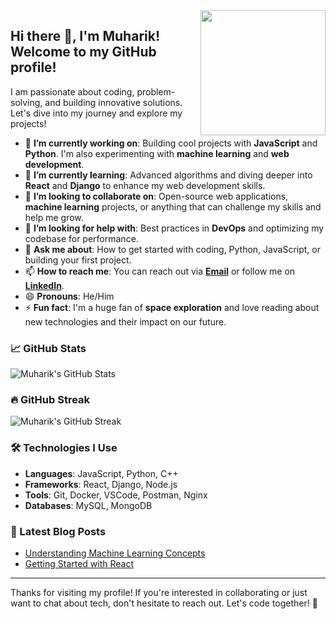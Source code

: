 <img align='right' src='https://user-images.githubusercontent.com/5713670/87202985-820dcb80-c2b6-11ea-9f56-7ec461c497c3.gif' width='200'>

## Hi there 👋, I'm Muharik! Welcome to my GitHub profile!

I am passionate about coding, problem-solving, and building innovative solutions. Let's dive into my journey and explore my projects!

- 🔭 **I’m currently working on**: Building cool projects with **JavaScript** and **Python**. I'm also experimenting with **machine learning** and **web development**.
- 🌱 **I’m currently learning**: Advanced algorithms and diving deeper into **React** and **Django** to enhance my web development skills.
- 👯 **I’m looking to collaborate on**: Open-source web applications, **machine learning** projects, or anything that can challenge my skills and help me grow.
- 🤔 **I’m looking for help with**: Best practices in **DevOps** and optimizing my codebase for performance.
- 💬 **Ask me about**: How to get started with coding, Python, JavaScript, or building your first project. 
- 📫 **How to reach me**: You can reach out via **[Email](mailto:ahmadmuharik@gmail.com)** or follow me on **[LinkedIn](https://www.linkedin.com/in/ahmad-muharik-al-ansori-a42523164)**.
- 😄 **Pronouns**: He/Him
- ⚡ **Fun fact**: I'm a huge fan of **space exploration** and love reading about new technologies and their impact on our future.

### 📈 GitHub Stats

![Muharik's GitHub Stats](https://github-readme-stats.vercel.app/api?username=muharik19&show_icons=true&count_private=true&hide_title=true&theme=radical)

### 🔥 GitHub Streak

![Muharik's GitHub Streak](https://github-readme-streak-stats.herokuapp.com/?user=muharik19&theme=radical)

### 🛠️ Technologies I Use

- **Languages**: JavaScript, Python, C++
- **Frameworks**: React, Django, Node.js
- **Tools**: Git, Docker, VSCode, Postman, Nginx
- **Databases**: MySQL, MongoDB

### 📝 Latest Blog Posts

- [Understanding Machine Learning Concepts](https://medium.com/@muharik19/understanding-machine-learning-concepts)
- [Getting Started with React](https://medium.com/@muharik19/getting-started-with-react)

---

Thanks for visiting my profile! If you're interested in collaborating or just want to chat about tech, don't hesitate to reach out. Let's code together! 🚀

